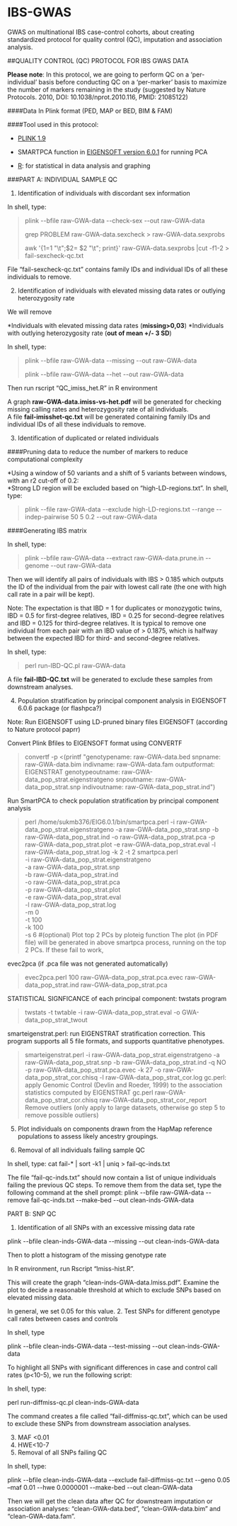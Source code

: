 # IBS-GWAS
GWAS on multinational IBS case-control cohorts, about creating standardized protocol for quality control (QC), imputation and association analysis.

##QUALITY CONTROL (QC) PROTOCOL FOR IBS GWAS DATA

**Please note**: In this protocol, we are going to perform QC on a ‘per-individual’ basis before conducting QC on a ‘per-marker’ basis to maximize the number of markers remaining in the study (suggested by Nature Protocols. 2010, DOI: 10.1038/nprot.2010.116, PMID: 21085122)

####Data
In Plink format (PED, MAP or BED, BIM & FAM)

####Tool used in this protocol:

  * [PLINK 1.9](https://www.cog-genomics.org/plink2)
  
  * SMARTPCA function in [EIGENSOFT version 6.0.1](http://www.hsph.harvard.edu/alkes-price/software/) for running PCA 
  
  * [R](http://cran.r-project.org/): for statistical in data analysis and graphing 

###PART A: INDIVIDUAL SAMPLE QC

  1. Identification of individuals with discordant sex information

  In shell, type:
>plink --bfile raw-GWA-data --check-sex --out raw-GWA-data 
>
>grep PROBLEM raw-GWA-data.sexcheck > raw-GWA-data.sexprobs 
>
>awk '{$1=$1 "\t";$2= $2 "\t"; print}' raw-GWA-data.sexprobs |cut -f1-2 > fail-sexcheck-qc.txt

 File “fail-sexcheck-qc.txt” contains family IDs and individual IDs of all these individuals to remove.    

  2. Identification of individuals with elevated missing data rates or outlying heterozygosity rate

 We will remove

 *Individuals with elevated missing data rates (__missing>0,03__) 
 *Individuals with outlying heterozygosity rate (__out of mean +/- 3 SD__)

 In shell, type:
>plink --bfile raw-GWA-data --missing --out raw-GWA-data 
>
>plink --bfile raw-GWA-data --het --out raw-GWA-data 

 Then run rscript “QC_imiss_het.R” in R environment

 A graph **raw-GWA-data.imiss-vs-het.pdf** will be generated for checking missing calling rates and heterozygosity rate of all individuals.  
 A file **fail-imisshet-qc.txt** will be generated containing family IDs and individual IDs of all these individuals to remove.    

 3. Identification of duplicated or related individuals

####Pruning data to reduce the number of markers to reduce computational complexity

 *Using a window of 50 variants and a shift of 5 variants between windows, with an r2 cut-off of 0.2:  
 *Strong LD region will be excluded based on “high-LD-regions.txt”.
 In shell, type:
>plink --file raw-GWA-data --exclude high-LD-regions.txt --range --indep-pairwise 50 5 0.2 --out raw-GWA-data

####Generating IBS matrix

 In shell, type:
>plink --bfile raw-GWA-data --extract raw-GWA-data.prune.in --genome --out raw-GWA-data

 Then we will identify all pairs of individuals with IBS > 0.185 which outputs the ID of the individual from the pair with lowest call rate (the one with high call rate in a pair will be kept).  

 Note:  The expectation is that IBD = 1 for duplicates or monozygotic twins, IBD = 0.5 for first-degree relatives, IBD = 0.25 for second-degree relatives and IBD = 0.125 for third-degree relatives.  It is typical to remove one individual from each pair with an IBD value of > 0.1875, which is halfway between the expected IBD for third- and second-degree relatives.

 In shell, type:
>perl run-IBD-QC.pl raw-GWA-data

 A file **fail-IBD-QC.txt** will be generated to exclude these samples from downstream analyses.

 4. Population stratification by principal component analysis in EIGENSOFT 6.0.6 package (or flashpca?)

Note: Run EIGENSOFT using LD-pruned binary files
EIGENSOFT (according to Nature protocol paprr)

Convert Plink Bfiles to EIGENSOFT format using CONVERTF
>convertf -p <(printf "genotypename: raw-GWA-data.bed
snpname: raw-GWA-data.bim
indivname: raw-GWA-data.fam
outputformat: EIGENSTRAT
genotypeoutname: raw-GWA-data_pop_strat.eigenstratgeno
snpoutname: raw-GWA-data_pop_strat.snp
indivoutname: raw-GWA-data_pop_strat.ind")

Run SmartPCA to check population stratification by principal component analysis
>perl /home/sukmb376/EIG6.0.1/bin/smartpca.perl -i raw-GWA-data_pop_strat.eigenstratgeno -a raw-GWA-data_pop_strat.snp -b raw-GWA-data_pop_strat.ind -o raw-GWA-data_pop_strat.pca -p raw-GWA-data_pop_strat.plot -e raw-GWA-data_pop_strat.eval -l raw-GWA-data_pop_strat.log -k 2 -t 2 
>smartpca.perl \
-i raw-GWA-data_pop_strat.eigenstratgeno \
-a raw-GWA-data_pop_strat.snp \
-b raw-GWA-data_pop_strat.ind \
-o raw-GWA-data_pop_strat.pca \
-p raw-GWA-data_pop_strat.plot \
-e raw-GWA-data_pop_strat.eval \
-l raw-GWA-data_pop_strat.log \
-m 0 \
-t 100 \
-k 100 \
-s 6
#(optional) Plot top 2 PCs by ploteig function
The plot (in PDF file) will be generated in above smartpca process, running on the top 2 PCs.  If these fail to work,  

evec2pca (if .pca file was not generated automatically)
>evec2pca.perl 100 raw-GWA-data_pop_strat.pca.evec raw-GWA-data_pop_strat.ind raw-GWA-data_pop_strat.pca

STATISTICAL SIGNFICANCE of each principal component: twstats program
>twstats -t twtable -i raw-GWA-data_pop_strat.eval -o GWA-data_pop_strat_twout

smarteigenstrat.perl: run EIGENSTRAT stratification correction.  This program supports all 5 file formats, and supports quantitative phenotypes.
>smarteigenstrat.perl -i raw-GWA-data_pop_strat.eigenstratgeno -a raw-GWA-data_pop_strat.snp -b raw-GWA-data_pop_strat.ind -q NO -p raw-GWA-data_pop_strat.pca.evec -k 27 -o raw-GWA-data_pop_strat_cor.chisq -l raw-GWA-data_pop_strat_cor.log
gc.perl: apply Genomic Control (Devlin and Roeder, 1999) to the association statistics computed by EIGENSTRAT
>gc.perl raw-GWA-data_pop_strat_cor.chisq raw-GWA-data_pop_strat_cor_report
Remove outliers (only apply to large datasets, otherwise go step 5  to remove possible outliers)
5. Plot individuals on components drawn from the HapMap reference populations to assess likely ancestry groupings.


6. Removal of all individuals failing sample QC

In shell, type:
cat fail-* | sort -k1 | uniq > fail-qc-inds.txt

The file “fail-qc-inds.txt” should now contain a list of unique individuals failing the previous QC steps. 
To remove them from the data set, type the following command at the shell prompt:
plink --bfile raw-GWA-data --remove fail-qc-inds.txt --make-bed --out clean-inds-GWA-data


PART B: SNP QC

1. Identification of all SNPs with an excessive missing data rate

plink --bfile clean-inds-GWA-data --missing --out clean-inds-GWA-data


Then to plott a histogram of the missing genotype rate 

In R environment,  run Rscript “lmiss-hist.R”.

This will create the graph “clean-inds-GWA-data.lmiss.pdf”.  Examine the plot to decide a reasonable threshold at which to exclude SNPs based on elevated missing data.  

In general, we set 0.05 for this value.
2. Test SNPs for different genotype call rates between cases and controls

In shell, type

plink --bfile clean-inds-GWA-data --test-missing --out clean-inds-GWA-data

To highlight all SNPs with significant differences in case and control call rates (p<10-5), we run the following script:  

In shell, type:

perl run-diffmiss-qc.pl clean-inds-GWA-data

The command creates a file called “fail-diffmiss-qc.txt”, which can be used to exclude these SNPs from downstream association analyses.

3.  MAF <0.01
4.  HWE<10-7
5. Removal of all SNPs failing QC

In shell, type:

plink --bfile clean-inds-GWA-data --exclude fail-diffmiss-qc.txt --geno 0.05 –maf 0.01 --hwe 0.0000001 --make-bed --out clean-GWA-data


Then we will get the clean data after QC for downstream imputation or association analyses: “clean-GWA-data.bed”, “clean-GWA-data.bim” and “clean-GWA-data.fam”. 
